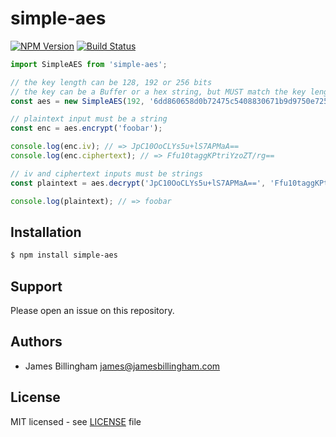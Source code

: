 # simple-aes

[![NPM Version](https://img.shields.io/npm/v/simple-aes.svg?style=flat)](//www.npmjs.org/package/simple-aes)
[![Build Status](https://img.shields.io/travis/billinghamj/simple-aes-node.svg?style=flat)](//travis-ci.org/billinghamj/simple-aes-node)

```js
import SimpleAES from 'simple-aes';

// the key length can be 128, 192 or 256 bits
// the key can be a Buffer or a hex string, but MUST match the key length
const aes = new SimpleAES(192, '6dd860658d0b72475c5408830671b9d9750e7251b9cd68bd');

// plaintext input must be a string
const enc = aes.encrypt('foobar');

console.log(enc.iv); // => JpC10OoCLYs5u+lS7APMaA==
console.log(enc.ciphertext); // => Ffu10taggKPtriYzoZT/rg==

// iv and ciphertext inputs must be strings
const plaintext = aes.decrypt('JpC10OoCLYs5u+lS7APMaA==', 'Ffu10taggKPtriYzoZT/rg==');

console.log(plaintext); // => foobar
```

## Installation

```bash
$ npm install simple-aes
```

## Support

Please open an issue on this repository.

## Authors

- James Billingham <james@jamesbillingham.com>

## License

MIT licensed - see [LICENSE](LICENSE) file
